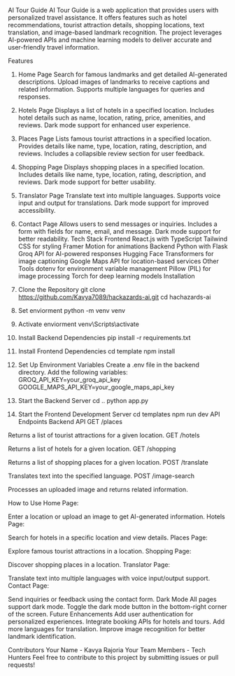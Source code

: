 AI Tour Guide
AI Tour Guide is a web application that provides users with personalized travel assistance. It offers features such as hotel recommendations, tourist attraction details, shopping locations, text translation, and image-based landmark recognition. The project leverages AI-powered APIs and machine learning models to deliver accurate and user-friendly travel information.

Features
1. Home Page
Search for famous landmarks and get detailed AI-generated descriptions.
Upload images of landmarks to receive captions and related information.
Supports multiple languages for queries and responses.
2. Hotels Page
Displays a list of hotels in a specified location.
Includes hotel details such as name, location, rating, price, amenities, and reviews.
Dark mode support for enhanced user experience.
3. Places Page
Lists famous tourist attractions in a specified location.
Provides details like name, type, location, rating, description, and reviews.
Includes a collapsible review section for user feedback.
4. Shopping Page
Displays shopping places in a specified location.
Includes details like name, type, location, rating, description, and reviews.
Dark mode support for better usability.
5. Translator Page
Translate text into multiple languages.
Supports voice input and output for translations.
Dark mode support for improved accessibility.
6. Contact Page
Allows users to send messages or inquiries.
Includes a form with fields for name, email, and message.
Dark mode support for better readability.
Tech Stack
Frontend
React.js with TypeScript
Tailwind CSS for styling
Framer Motion for animations
Backend
Python with Flask
Groq API for AI-powered responses
Hugging Face Transformers for image captioning
Google Maps API for location-based services
Other Tools
dotenv for environment variable management
Pillow (PIL) for image processing
Torch for deep learning models
Installation
1. Clone the Repository
    git clone https://github.com/Kavya7089/hackazards-ai.git
     cd hachazards-ai
2. Set enviorment
    python -m venv venv
3. Activate enviorment
    venv\Scripts\activate
4. Install Backend Dependencies
   pip install -r requirements.txt
5. Install Frontend Dependencies
    cd template
    npm install
6. Set Up Environment Variables
Create a .env file in the backend directory.
Add the following variables:
    GROQ_API_KEY=your_groq_api_key
    GOOGLE_MAPS_API_KEY=your_google_maps_api_key

7. Start the Backend Server
    cd ..
    python app.py
8. Start the Frontend Development Server
   cd templates
   npm run dev
API Endpoints
Backend API
GET /places

Returns a list of tourist attractions for a given location.
GET /hotels

Returns a list of hotels for a given location.
GET /shopping

Returns a list of shopping places for a given location.
POST /translate

Translates text into the specified language.
POST /image-search

Processes an uploaded image and returns related information.


How to Use
Home Page:

Enter a location or upload an image to get AI-generated information.
Hotels Page:

Search for hotels in a specific location and view details.
Places Page:

Explore famous tourist attractions in a location.
Shopping Page:

Discover shopping places in a location.
Translator Page:

Translate text into multiple languages with voice input/output support.
Contact Page:

Send inquiries or feedback using the contact form.
Dark Mode
All pages support dark mode.
Toggle the dark mode button in the bottom-right corner of the screen.
Future Enhancements
Add user authentication for personalized experiences.
Integrate booking APIs for hotels and tours.
Add more languages for translation.
Improve image recognition for better landmark identification.

Contributors
Your Name - Kavya Rajoria
Your Team Members - Tech Hunters
Feel free to contribute to this project by submitting issues or pull requests!
